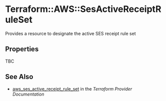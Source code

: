 # Terraform::AWS::SesActiveReceiptRuleSet

Provides a resource to designate the active SES receipt rule set

## Properties

TBC

## See Also

* [aws_ses_active_receipt_rule_set](https://www.terraform.io/docs/providers/aws/r/ses_active_receipt_rule_set.html) in the _Terraform Provider Documentation_